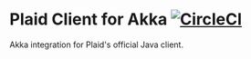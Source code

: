 # Plaid Client for Akka [![CircleCI][CircleCI Badge]][CircleCI Branch]

Akka integration for Plaid's official Java client.

[CircleCI Badge]: https://circleci.com/gh/michaelahlers/plaid-client-akka/tree/v0.0.svg?style=shield
[CircleCI Branch]: https://circleci.com/gh/michaelahlers/plaid-client-akka/tree/v0.0

